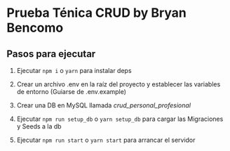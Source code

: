 # Prueba Ténica CRUD by Bryan Bencomo

## Pasos para ejecutar

1. Ejecutar ```npm i``` o ```yarn``` para instalar deps

2. Crear un archivo .env en la raíz del proyecto y establecer las variables de entorno (Guiarse de .env.example)

3. Crear una DB en MySQL llamada  *crud_personal_profesional*

4. Ejecutar ```npm run setup_db``` o ```yarn setup_db``` para cargar las Migraciones y  Seeds a la db

5. Ejecutar ```npm run start``` o ```yarn start``` para arrancar el servidor

